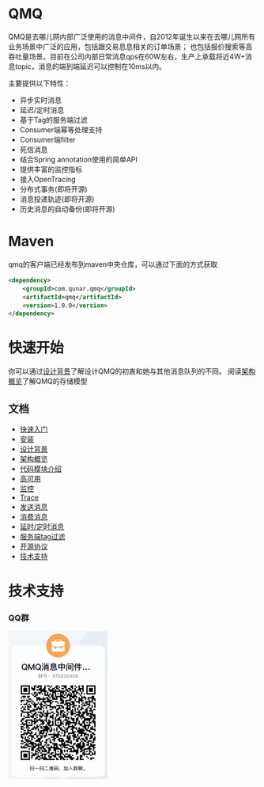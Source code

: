 # QMQ

QMQ是去哪儿网内部广泛使用的消息中间件，自2012年诞生以来在去哪儿网所有业务场景中广泛的应用，包括跟交易息息相关的订单场景；
也包括报价搜索等高吞吐量场景。目前在公司内部日常消息qps在60W左右，生产上承载将近4W+消息topic，消息的端到端延迟可以控制在10ms以内。

主要提供以下特性：
* 异步实时消息
* 延迟/定时消息
* 基于Tag的服务端过滤
* Consumer端幂等处理支持
* Consumer端filter
* 死信消息
* 结合Spring annotation使用的简单API
* 提供丰富的监控指标
* 接入OpenTracing
* 分布式事务(即将开源)
* 消息投递轨迹(即将开源)
* 历史消息的自动备份(即将开源)

# Maven
qmq的客户端已经发布到maven中央仓库，可以通过下面的方式获取
```xml
<dependency>
    <groupId>com.qunar.qmq</groupId>
    <artifactId>qmq</artifactId>
    <version>1.0.0</version>
</dependency>
```

# 快速开始
你可以通过[设计背景](docs/cn/design.md)了解设计QMQ的初衷和她与其他消息队列的不同。
阅读[架构概览](docs/cn/arch.md)了解QMQ的存储模型

## 文档
* [快速入门](docs/cn/quickstart.md)
* [安装](docs/cn/install.md)
* [设计背景](docs/cn/design.md)
* [架构概览](docs/cn/arch.md)
* [代码模块介绍](docs/cn/code.md)
* [高可用](docs/cn/ha.md)
* [监控](docs/cn/monitor.md)
* [Trace](docs/cn/trace.md)
* [发送消息](docs/cn/producer.md)
* [消费消息](docs/cn/consumer.md)
* [延时/定时消息](docs/cn/delay.md)
* [服务端tag过滤](docs/cn/tag.md)
* [开源协议](docs/cn/opensource.md)
* [技术支持](docs/cn/support.md)

# 技术支持

### QQ群
![QQ](docs/images/support1.png)
